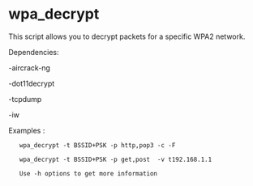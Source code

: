 # wpa_decrypt



This script allows you to decrypt packets for a specific WPA2 network.

Dependencies:

-aircrack-ng

-dot11decrypt

-tcpdump

-iw

Examples : 
	
	   wpa_decrypt -t BSSID+PSK -p http,pop3 -c -F

	   wpa_decrypt -t BSSID+PSK -p get,post  -v t192.168.1.1
	
	   Use -h options to get more information
